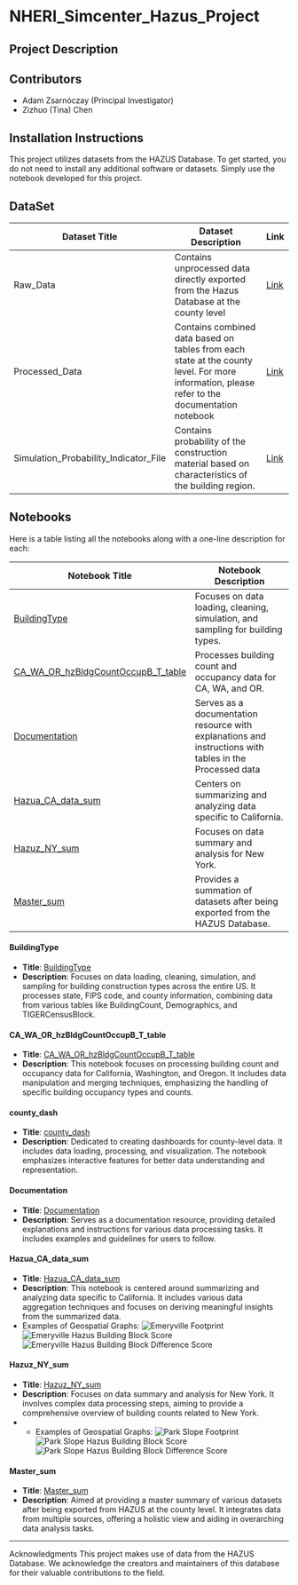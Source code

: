# NHERI_Simcenter_Hazus_Project

## Project Description


## Contributors
- Adam Zsarnóczay (Principal Investigator)
- Zizhuo (Tina) Chen

## Installation Instructions
This project utilizes datasets from the HAZUS Database. To get started, you do not need to install any additional software or datasets. Simply use the notebook developed for this project.

## DataSet
| Dataset Title | Dataset Description | Link|
|----------------|----------------------|----|
|Raw_Data| Contains unprocessed data directly exported from the Hazus Database at the county level| [Link](https://drive.google.com/drive/folders/1E8kSf4Ru7Pgp_YkrlloN5_vsGBRLhSJb?usp=drive_link)|
|Processed_Data| Contains combined data based on tables from each state at the county level. For more information, please refer to the documentation notebook| [Link](https://drive.google.com/drive/folders/1caRGqXaTtMj-hUMndJvwOZuV2Dvo38WN?usp=sharing)|
|Simulation_Probability_Indicator_File| Contains probability of the construction material based on characteristics of the building region.| [Link](https://drive.google.com/drive/folders/1oGeqZuAJc6_InvAYyM90GiOklu--OjHV?usp=drive_link)|
## Notebooks
Here is a table listing all the notebooks along with a one-line description for each:

| Notebook Title | Notebook Description |
|----------------|----------------------|
| [BuildingType](#buildingtype) | Focuses on data loading, cleaning, simulation, and sampling for building types. |
| [CA_WA_OR_hzBldgCountOccupB_T_table](#ca_wa_or_hzbldgcountoccupb_t_table) | Processes building count and occupancy data for CA, WA, and OR. |
| [Documentation](#documentation) | Serves as a documentation resource with explanations and instructions with tables in the Processed data |
| [Hazua_CA_data_sum](#hazua_ca_data_sum) | Centers on summarizing and analyzing data specific to California. |
| [Hazuz_NY_sum](#hazuz_ny_sum) | Focuses on data summary and analysis for New York. |
| [Master_sum](#master_sum) | Provides a summation of datasets after being exported from the HAZUS Database. |

<a name="buildingtype"></a>
#### BuildingType

- **Title**: [BuildingType](https://github.com/czz129/NHERI_Simcenter_Hazus_Project/blob/main/BuildingType%20(1).ipynb)
- **Description**: Focuses on data loading, cleaning, simulation, and sampling for building construction types across the entire US. It processes state, FIPS code, and county information, combining data from various tables like BuildingCount, Demographics, and TIGERCensusBlock.

<a name="ca_wa_or_hzbldgcountoccupb_t_table"></a>
#### CA_WA_OR_hzBldgCountOccupB_T_table

- **Title**: [CA_WA_OR_hzBldgCountOccupB_T_table](https://github.com/czz129/NHERI_Simcenter_Hazus_Project/edit/main/README.md#:~:text=BuildingType%20(1).ipynb-,CA_WA_OR_hzBldgCountOccupB_T_table,-.ipynb)
- **Description**: This notebook focuses on processing building count and occupancy data for California, Washington, and Oregon. It includes data manipulation and merging techniques, emphasizing the handling of specific building occupancy types and counts.

#### county_dash
- **Title**: [county_dash](https://github.com/czz129/NHERI_Simcenter_Hazus_Project/edit/main/README.md#:~:text=README.md-,county_dash,-.ipynb)
- **Description**: Dedicated to creating dashboards for county-level data. It includes data loading, processing, and visualization. The notebook emphasizes interactive features for better data understanding and representation.
<a name="county_dash"></a>

#### Documentation
- **Title**: [Documentation](https://github.com/czz129/NHERI_Simcenter_Hazus_Project/edit/main/README.md#:~:text=CA_WA_OR_hzBldgCountOccupB_T_table.ipynb-,Documentation,-.ipynb)
- **Description**: Serves as a documentation resource, providing detailed explanations and instructions for various data processing tasks. It includes examples and guidelines for users to follow.
<a name="documentation"></a>

#### Hazua_CA_data_sum

- **Title**: [Hazua_CA_data_sum](https://github.com/czz129/NHERI_Simcenter_Hazus_Project/edit/main/README.md#:~:text=Documentation.ipynb-,Hazua_CA_data_sum,-.ipynb)
- **Description**: This notebook is centered around summarizing and analyzing data specific to California. It includes various data aggregation techniques and focuses on deriving meaningful insights from the summarized data.
- Examples of Geospatial Graphs:
![Emeryville Footprint ](https://github.com/czz129/NHERI_Simcenter_Hazus_Project/assets/89886448/da8d54c5-5057-4ca6-85f0-9e6b255dbb30)
![Emeryville Hazus Building Block Score](https://github.com/czz129/NHERI_Simcenter_Hazus_Project/assets/89886448/e8c2da89-d581-4cc4-8d6a-7b7468c370da)
![Emeryville Hazus Building Block Difference Score](https://github.com/czz129/NHERI_Simcenter_Hazus_Project/assets/89886448/c06e18ce-6201-45f3-ae98-47aeda70f60b)
<a name="hazua_ca_data_sum"></a>

#### Hazuz_NY_sum
<a name="hazuz_ny_sum"></a>
- **Title**: [Hazuz_NY_sum](https://github.com/czz129/NHERI_Simcenter_Hazus_Project/edit/main/README.md#:~:text=Hazua_CA_data_sum.ipynb-,Hazuz_NY_sum,-.ipynb)
- **Description**: Focuses on data summary and analysis for New York. It involves complex data processing steps, aiming to provide a comprehensive overview of building counts related to New York.
- - Examples of Geospatial Graphs:
![Park Slope Footprint](https://github.com/czz129/NHERI_Simcenter_Hazus_Project/assets/89886448/0c795546-3b9e-4ae7-a14a-a7e1b5240015)
![Park Slope Hazus Building Block Score](https://github.com/czz129/NHERI_Simcenter_Hazus_Project/assets/89886448/34565bf4-3690-403b-9f9b-a6c57682072e)
![Park Slope Hazus Building Block Difference Score](https://github.com/czz129/NHERI_Simcenter_Hazus_Project/assets/89886448/e5241d24-db99-4860-844a-4e5b526f3ecd)

#### Master_sum
<a name="master_sum"></a>
- **Title**: [Master_sum](https://github.com/czz129/NHERI_Simcenter_Hazus_Project/edit/main/README.md#:~:text=LICENSE-,Master_sum,-.ipynb)
- **Description**: Aimed at providing a master summary of various datasets after being exported from HAZUS at the county level. It integrates data from multiple sources, offering a holistic view and aiding in overarching data analysis tasks.

---



Acknowledgments
This project makes use of data from the HAZUS Database. We acknowledge the creators and maintainers of this database for their valuable contributions to the field.


